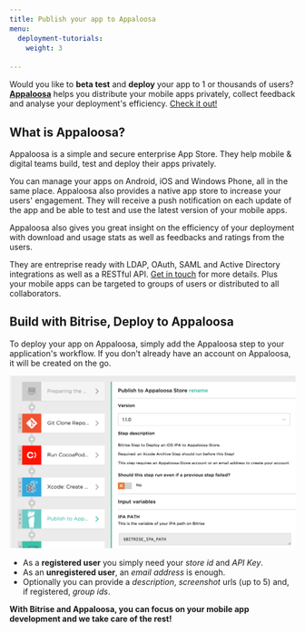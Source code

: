 ```yaml
---
title: Publish your app to Appaloosa
menu:
  deployment-tutorials:
    weight: 3

---
```

Would you like to **beta test** and **deploy** your app to 1 or thousands of users?
**[Appaloosa](http://appaloosa.io)** helps you distribute your mobile apps privately,
collect feedback and analyse your deployment's efficiency. [Check it out!](http://appaloosa.io)


## What is Appaloosa?

Appaloosa is a simple and secure enterprise App Store.
They help mobile & digital teams build, test and deploy their apps privately.

You can manage your apps on Android, iOS and Windows Phone, all in the same place.
Appaloosa also provides a native app store to increase your users' engagement.
They will receive a push notification on each update of the app and be able to test and use the latest version of your mobile apps.

Appaloosa also gives you great insight on the efficiency of your deployment
with download and usage stats as well as feedbacks and ratings from the users.

They are entreprise ready with LDAP, OAuth, SAML and Active Directory integrations
as well as a RESTful API. [Get in touch](mailto:sales@appaloosa-store.com) for more details.
Plus your mobile apps can be targeted to groups of users or distributed to all collaborators.


## Build with Bitrise, Deploy to Appaloosa

To deploy your app on Appaloosa, simply add the Appaloosa step to your application's workflow.
If you don't already have an account on Appaloosa, it will be created on the go.

![Publish to Appaloosa step in a Workflow](/img/tutorials/deploy/appaloosa-step-in-a-bitrise-workflow.png)

- As a **registered user** you simply need your *store id* and *API Key*.
- As an **unregistered user**, an *email address* is enough.
- Optionally you can provide a *description*, *screenshot* urls (up to 5) and, if registered, *group ids*.

**With Bitrise and Appaloosa, you can focus on your mobile app development and we take care of the rest!**